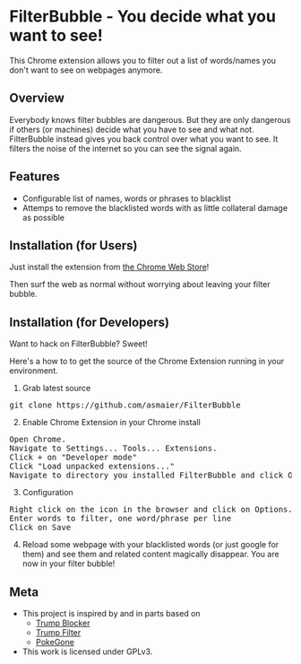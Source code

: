 FilterBubble - You decide what you want to see!
================================
This Chrome extension allows you to filter out a list of words/names you don't want to see on webpages anymore. 


Overview
--------------------------

Everybody knows filter bubbles are dangerous. But they are only dangerous if 
others (or machines) decide what you have to see and what not. 
FilterBubble instead gives you back control over what you want to see. 
It filters the noise of the internet so you can see the signal again. 

Features
--------------------------

* Configurable list of names, words or phrases to blacklist
* Attemps to remove the blacklisted words with as little collateral damage as possible

Installation (for Users)
--------------------------

Just install the extension from [the Chrome Web
Store](https://chrome.google.com/webstore/detail/filterbubble/amgnookcdbjfnnppjdddkbjdacdajlmk)!

Then surf the web as normal without worrying about leaving your filter bubble.


Installation (for Developers)
-------------------------

Want to hack on FilterBubble?  Sweet!

Here's a how to to get the source of the Chrome Extension running in your environment.

1) Grab latest source
<pre>
git clone https://github.com/asmaier/FilterBubble
</pre>

2) Enable Chrome Extension in your Chrome install
<pre>
Open Chrome.
Navigate to Settings... Tools... Extensions.
Click + on "Developer mode"
Click "Load unpacked extensions..."
Navigate to directory you installed FilterBubble and click Open.
</pre>

3) Configuration
<pre>
Right click on the icon in the browser and click on Options.
Enter words to filter, one word/phrase per line
Click on Save
</pre>

4) Reload some webpage with your blacklisted words (or just google for them) and see them and related content magically disappear. You are now in your filter bubble!

Meta
-------------------------

* This project is inspired by and in parts based on
  * [Trump Blocker](https://chrome.google.com/webstore/detail/trump-blocker/nhmckipmafnikgjnaeadpngccggobaej)
  * [Trump Filter](https://github.com/RobSpectre/Trump-Filter)
  * [PokeGone](https://github.com/JamieFarrelly/PokeGone)
* This work is licensed under GPLv3.
